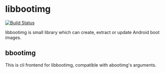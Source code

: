 # libbootimg
[![Build Status](https://travis-ci.org/Tasssadar/libbootimg.png?branch=master)](https://travis-ci.org/Tasssadar/libbootimg)

libbootimg is small library which can create, extract or update Android boot images. 

## bbootimg
This is cli frontend for libbootimg, compatible with abootimg's arguments.
